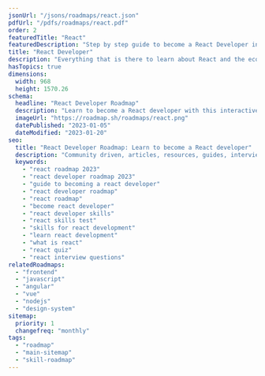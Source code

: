 ```yaml
---
jsonUrl: "/jsons/roadmaps/react.json"
pdfUrl: "/pdfs/roadmaps/react.pdf"
order: 2
featuredTitle: "React"
featuredDescription: "Step by step guide to become a React Developer in 2023"
title: "React Developer"
description: "Everything that is there to learn about React and the ecosystem in 2023."
hasTopics: true
dimensions:
  width: 968
  height: 1570.26
schema:
  headline: "React Developer Roadmap"
  description: "Learn to become a React developer with this interactive step by step guide in 2023. We also have resources and short descriptions attached to the roadmap items so you can get everything you want to learn in one place."
  imageUrl: "https://roadmap.sh/roadmaps/react.png"
  datePublished: "2023-01-05"
  dateModified: "2023-01-20"
seo:
  title: "React Developer Roadmap: Learn to become a React developer"
  description: "Community driven, articles, resources, guides, interview questions, quizzes for react development. Learn to become a modern React developer by following the steps, skills, resources and guides listed in this roadmap."
  keywords:
    - "react roadmap 2023"
    - "react developer roadmap 2023"
    - "guide to becoming a react developer"
    - "react developer roadmap"
    - "react roadmap"
    - "become react developer"
    - "react developer skills"
    - "react skills test"
    - "skills for react development"
    - "learn react development"
    - "what is react"
    - "react quiz"
    - "react interview questions"
relatedRoadmaps:
  - "frontend"
  - "javascript"
  - "angular"
  - "vue"
  - "nodejs"
  - "design-system"
sitemap:
  priority: 1
  changefreq: "monthly"
tags:
  - "roadmap"
  - "main-sitemap"
  - "skill-roadmap"
---
```


